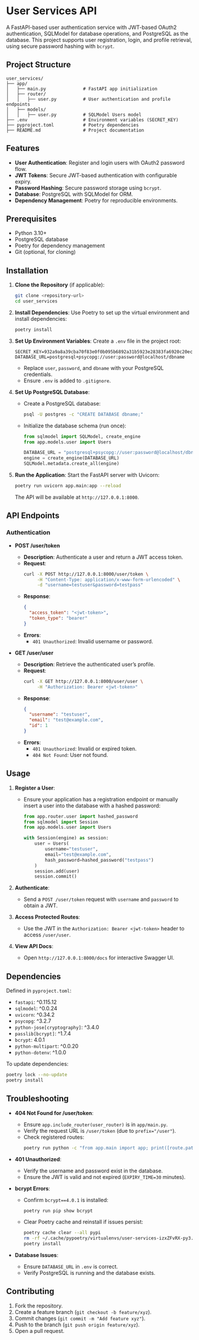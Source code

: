 # User Services API

A FastAPI-based user authentication service with JWT-based OAuth2 authentication, SQLModel for database operations, and PostgreSQL as the database. This project supports user registration, login, and profile retrieval, using secure password hashing with `bcrypt`.

## Project Structure

```
user_services/
├── app/
│   ├── main.py              # FastAPI app initialization
│   ├── router/
│   │   ├── user.py          # User authentication and profile endpoints
│   ├── models/
│   │   ├── user.py          # SQLModel Users model
├── .env                     # Environment variables (SECRET_KEY)
├── pyproject.toml           # Poetry dependencies
├── README.md                # Project documentation
```

## Features

- **User Authentication**: Register and login users with OAuth2 password flow.
- **JWT Tokens**: Secure JWT-based authentication with configurable expiry.
- **Password Hashing**: Secure password storage using `bcrypt`.
- **Database**: PostgreSQL with SQLModel for ORM.
- **Dependency Management**: Poetry for reproducible environments.

## Prerequisites

- Python 3.10+
- PostgreSQL database
- Poetry for dependency management
- Git (optional, for cloning)

## Installation

1. **Clone the Repository** (if applicable):
   ```bash
   git clone <repository-url>
   cd user_services
   ```

2. **Install Dependencies**:
   Use Poetry to set up the virtual environment and install dependencies:
   ```bash
   poetry install
   ```

3. **Set Up Environment Variables**:
   Create a `.env` file in the project root:
   ```env
   SECRET_KEY=932a9a8a39cba70f83e0f0b095b6892a31b5923e28383fa6920c20ec970419cb
   DATABASE_URL=postgresql+psycopg://user:password@localhost/dbname
   ```
   - Replace `user`, `password`, and `dbname` with your PostgreSQL credentials.
   - Ensure `.env` is added to `.gitignore`.

4. **Set Up PostgreSQL Database**:
   - Create a PostgreSQL database:
     ```bash
     psql -U postgres -c "CREATE DATABASE dbname;"
     ```
   - Initialize the database schema (run once):
     ```python
     from sqlmodel import SQLModel, create_engine
     from app.models.user import Users

     DATABASE_URL = "postgresql+psycopg://user:password@localhost/dbname"
     engine = create_engine(DATABASE_URL)
     SQLModel.metadata.create_all(engine)
     ```

5. **Run the Application**:
   Start the FastAPI server with Uvicorn:
   ```bash
   poetry run uvicorn app.main:app --reload
   ```
   The API will be available at `http://127.0.0.1:8000`.

## API Endpoints

### Authentication
- **POST /user/token**
  - **Description**: Authenticate a user and return a JWT access token.
  - **Request**:
    ```bash
    curl -X POST http://127.0.0.1:8000/user/token \
         -H "Content-Type: application/x-www-form-urlencoded" \
         -d "username=testuser&password=testpass"
    ```
  - **Response**:
    ```json
    {
      "access_token": "<jwt-token>",
      "token_type": "bearer"
    }
    ```
  - **Errors**:
    - `401 Unauthorized`: Invalid username or password.

- **GET /user/user**
  - **Description**: Retrieve the authenticated user’s profile.
  - **Request**:
    ```bash
    curl -X GET http://127.0.0.1:8000/user/user \
         -H "Authorization: Bearer <jwt-token>"
    ```
  - **Response**:
    ```json
    {
      "username": "testuser",
      "email": "test@example.com",
      "id": 1
    }
    ```
  - **Errors**:
    - `401 Unauthorized`: Invalid or expired token.
    - `404 Not Found`: User not found.

## Usage

1. **Register a User**:
   - Ensure your application has a registration endpoint or manually insert a user into the database with a hashed password:
     ```python
     from app.router.user import hashed_password
     from sqlmodel import Session
     from app.models.user import Users

     with Session(engine) as session:
         user = Users(
             username="testuser",
             email="test@example.com",
             hash_password=hashed_password("testpass")
         )
         session.add(user)
         session.commit()
     ```

2. **Authenticate**:
   - Send a `POST /user/token` request with `username` and `password` to obtain a JWT.

3. **Access Protected Routes**:
   - Use the JWT in the `Authorization: Bearer <jwt-token>` header to access `/user/user`.

4. **View API Docs**:
   - Open `http://127.0.0.1:8000/docs` for interactive Swagger UI.

## Dependencies

Defined in `pyproject.toml`:
- `fastapi`: ^0.115.12
- `sqlmodel`: ^0.0.24
- `uvicorn`: ^0.34.2
- `psycopg`: ^3.2.7
- `python-jose[cryptography]`: ^3.4.0
- `passlib[bcrypt]`: ^1.7.4
- `bcrypt`: 4.0.1
- `python-multipart`: ^0.0.20
- `python-dotenv`: ^1.0.0

To update dependencies:
```bash
poetry lock --no-update
poetry install
```

## Troubleshooting

- **404 Not Found for /user/token**:
  - Ensure `app.include_router(user_router)` is in `app/main.py`.
  - Verify the request URL is `/user/token` (due to `prefix="/user"`).
  - Check registered routes:
    ```bash
    poetry run python -c "from app.main import app; print([route.path for route in app.routes])"
    ```

- **401 Unauthorized**:
  - Verify the username and password exist in the database.
  - Ensure the JWT is valid and not expired (`EXPIRY_TIME=30` minutes).

- **bcrypt Errors**:
  - Confirm `bcrypt==4.0.1` is installed:
    ```bash
    poetry run pip show bcrypt
    ```
  - Clear Poetry cache and reinstall if issues persist:
    ```bash
    poetry cache clear --all pypi
    rm -rf ~/.cache/pypoetry/virtualenvs/user-services-izxZFvRX-py3.10
    poetry install
    ```

- **Database Issues**:
  - Ensure `DATABASE_URL` in `.env` is correct.
  - Verify PostgreSQL is running and the database exists.

## Contributing

1. Fork the repository.
2. Create a feature branch (`git checkout -b feature/xyz`).
3. Commit changes (`git commit -m "Add feature xyz"`).
4. Push to the branch (`git push origin feature/xyz`).
5. Open a pull request.

